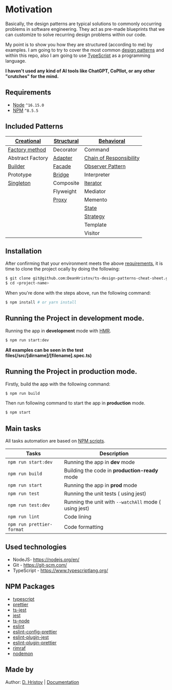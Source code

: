 # Motivation

Basically, the design patterns are typical solutions to commonly occurring problems in software engineering. They act as
pre-made blueprints that we can customize to solve recurring design problems within our code.

My point is to show you how they are structured (according to me) by examples. I am going to try to cover the most
common [design patterns](https://en.wikipedia.org/wiki/Design_Patterns) and within this repo, also I am going to
use [TypeScript](https://www.typescriptlang.org/) as a programming language.

**I haven't used any kind of AI tools like ChatGPT, CoPIlot, or any other "crutches" for the mind.**

## Requirements

- [Node](https://nodejs.org/en/) `^16.15.0`
- [NPM](https://www.npmjs.com/) `^8.5.5`

## Included Patterns

| [Creational](https://rb.gy/rta82)               | [Structural](https://rb.gy/4r76y)   | [Behavioral](https://rb.gy/sa63a)                                 |
|-------------------------------------------------|-------------------------------------|-------------------------------------------------------------------|
| [Factory method](/src/creational/FactoryMethod) | Decorator                           | Command                                                           |
| Abstract Factory                                | [Adapter](/src/structural/Adapter/) | [Chain of Responsibility](/src/behavioral/ChainOfResponsibility/) |
| [Builder](/src/creational/Builder/)             | [Facade](/src/structural/Facade/)   | [Observer Pattern](/src/behavioral/Observer)                      |
| Prototype                                       | [Bridge](/src/structural/Bridge/)   | Interpreter                                                       |
| [Singleton](/src/creational/singleton/)         | Composite                           | [Iterator](/src/behavioral/Iterator)                              |
|                                                 | Flyweight                           | Mediator                                                          |
|                                                 | [Proxy](/src/structural/Proxy/)     | Memento                                                           |
|                                                 |                                     | [State](/src/behavioral/State)                                    |
|                                                 |                                     | [Strategy](/src/behavioral/Strategy)                              |
|                                                 |                                     | Template                                                          |
|                                                 |                                     | Visitor                                                           |

## Installation

After confirming that your environment meets the above [requirements](#requirements), it is time to clone the project
ocally by doing the following:

```bash
$ git clone git@github.com:DeanHristov/ts-design-patterns-cheat-sheet.git <project-name>
$ cd <project-name>
```

When you're done with the steps above, run the following command:

```bash
$ npm install # or yarn install
```

## Running the Project in development mode.

Running the app in **development** mode with [HMR](https://www.npmjs.com/package/nodemon).

```bash
$ npm run start:dev
```

**All examples can be seen in the test files(/src/[dirname]/[filename].spec.ts)**

## Running the Project in production mode.

Firstly, build the app with the following command:

```bash
$ npm run build
```

Then run following command to start the app in **production** mode.

```bash
$ npm start
```

## Main tasks

All tasks automation are based on [NPM scripts](https://docs.npmjs.com/misc/scripts).

| Tasks                     | Description                                           |
|---------------------------|-------------------------------------------------------|
| `npm run start:dev`       | Running the app in **dev** mode                       |
| `npm run build`           | Building the code in **production-ready** mode        |
| `npm run start`           | Running the app in **prod** mode                      |
| `npm run test`            | Running the unit tests ( using jest)                  |
| `npm run test:dev`        | Running the unit with `--watchAll` mode ( using jest) |
| `npm run lint`            | Code lining                                           |
| `npm run prettier-format` | Code formatting                                       |

## Used technologies

- NodeJS- https://nodejs.org/en/
- Git - https://git-scm.com/
- TypeScript - https://www.typescriptlang.org/

## NPM Packages

- [typescript](https://www.npmjs.com/package/typescript)
- [prettier](https://www.npmjs.com/package/prettier)
- [ts-jest](https://www.npmjs.com/package/ts-jest)
- [jest](https://www.npmjs.com/package/jest)
- [ts-node](https://www.npmjs.com/package/ts-node)
- [eslint](https://www.npmjs.com/package/eslint)
- [eslint-config-prettier](https://www.npmjs.com/package/eslint-config-prettier)
- [eslint-plugin-jest](https://www.npmjs.com/package/eslint-plugin-jest)
- [eslint-plugin-prettier](https://www.npmjs.com/package/eslint-plugin-prettier)
- [rimraf](https://www.npmjs.com/package/rimraf)
- [nodemon](https://www.npmjs.com/package/nodemon)

## Made by

Author: [D. Hristov](https://dhristov.eu/) | [Documentation](https://github.com/DeanHristov/ts-design-patterns-cheat-sheet/wiki)
